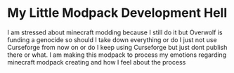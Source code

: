 # My Little Modpack Development Hell

I am stressed about minecraft modding because I still do it but Overwolf is funding a genocide so should I take down everything or do I just not use Curseforge from now on or do I keep using Curseforge but just dont publish there or what. I am making this modpack to process my emotions regarding minecraft modpack creating and how I feel about the process
